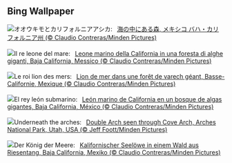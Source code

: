 ## Bing Wallpaper
![](https://www.bing.com/th?id=OHR.KelpForest_JA-JP2433405735_UHD.jpg&w=1000)オオウキモとカリフォルニアアシカ:&nbsp;&ensp;[海の中にある森, メキシコ バハ・カリフォルニア州  (© Claudio Contreras/Minden Pictures)](https://www.bing.com/th?id=OHR.KelpForest_JA-JP2433405735_UHD.jpg)
<br><br/>
![](https://www.bing.com/th?id=OHR.KelpForest_IT-IT5815466592_UHD.jpg&w=1000)Il re leone del mare:&nbsp;&ensp;[Leone marino della California in una foresta di alghe giganti, Baja California, Messico (© Claudio Contreras/Minden Pictures)](https://www.bing.com/th?id=OHR.KelpForest_IT-IT5815466592_UHD.jpg)
<br><br/>
![](https://www.bing.com/th?id=OHR.KelpForest_FR-FR8537337820_UHD.jpg&w=1000)Le roi lion des mers:&nbsp;&ensp;[Lion de mer dans une forêt de varech géant, Basse-Californie, Mexique (© Claudio Contreras/Minden Pictures)](https://www.bing.com/th?id=OHR.KelpForest_FR-FR8537337820_UHD.jpg)
<br><br/>
![](https://www.bing.com/th?id=OHR.KelpForest_ES-ES2956713930_UHD.jpg&w=1000)El rey león submarino:&nbsp;&ensp;[León marino de California en un bosque de algas gigantes, Baja California, México (© Claudio Contreras/Minden Pictures)](https://www.bing.com/th?id=OHR.KelpForest_ES-ES2956713930_UHD.jpg)
<br><br/>
![](https://www.bing.com/th?id=OHR.CoveArch_EN-GB6800987516_UHD.jpg&w=1000)Underneath the arches:&nbsp;&ensp;[Double Arch seen through Cove Arch, Arches National Park, Utah, USA (© Jeff Foott/Minden Pictures)](https://www.bing.com/th?id=OHR.CoveArch_EN-GB6800987516_UHD.jpg)
<br><br/>
![](https://www.bing.com/th?id=OHR.KelpForest_DE-DE3474015808_UHD.jpg&w=1000)Der König der Meere:&nbsp;&ensp;[Kalifornischer Seelöwe in einem Wald aus Riesentang, Baja California, Mexiko (© Claudio Contreras/Minden Pictures)](https://www.bing.com/th?id=OHR.KelpForest_DE-DE3474015808_UHD.jpg)
<br><br/>
